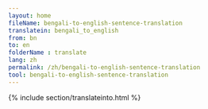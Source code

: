 ```yaml
---
layout: home
fileName: bengali-to-english-sentence-translation
translatein: bengali_to_english
from: bn
to: en
folderName : translate
lang: zh
permalink: /zh/bengali-to-english-sentence-translation
tool: bengali-to-english-sentence-translation
---
```

{% include section/translateinto.html %}